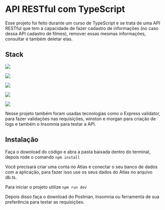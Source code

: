 # API RESTful com TypeScript

Esse projeto foi feito durante um curso de TypeScript e se trata de uma API RESTful que tem a capacidade de fazer cadastro de informações (no caso dessa API cadastro de filmes), remover essas mesmas informações, consultar e também deletar elas.

## Stack

![](https://img.shields.io/badge/TypeScript-007ACC?style=for-the-badge&logo=typescript&logoColor=white)

![](https://img.shields.io/badge/Node.js-43853D?style=for-the-badge&logo=node.js&logoColor=white)

![](https://img.shields.io/badge/Express.js-404D59?style=for-the-badge)

![](https://img.shields.io/badge/MongoDB-4EA94B?style=for-the-badge&logo=mongodb&logoColor=white)

![](https://img.shields.io/badge/MongoDB-4EA94B?style=for-the-badge&logo=mongodb&logoColor=white)

Nesse projeto também foram usadas tecnologias como o Express validator, para fazer validações nas requisições, winston e morgan para criação de logs e também o Insomnia para testar a API.


## Instalação

Faça o download do código e abra a pasta baixada dentro do terminal, depois rode o comando `npm install`

Você precisará criar uma conta no Atlas e conectar o seu banco de dados com a aplicação, para fazer isso use os seus dados do Atlas no arquivo db.ts.

Para iniciar o projeto utilize `npm run dev`

Depois disso faça o download do Postman, Insomnia ou ferramenta de sua preferência para testar as requisições.
